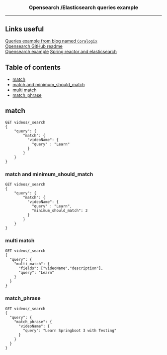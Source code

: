 <h3 align="center">Opensearch /Elasticsearch queries example</h3>

---

## Links useful

[Queries example from blog named `Coralogix`](#https://coralogix.com/blog/42-elasticsearch-query-examples-hands-on-tutorial/)  
[Opensearch GitHub readme](#https://github.com/opensearch-project/spring-data-opensearch/blob/main/README.md)  
[Opensearch example](#https://github.com/opensearch-project/spring-data-opensearch/tree/main/spring-data-opensearch-examples/spring-boot-gradle)
[Spring reactor and elasticsearch](#https://nurkiewicz.com/2018/01/spring-reactor-and-elasticsearch-from.html)

## Table of contents
- [match](#match)
- [match and minimum_should_match](#match-and-minimum_should_match)
- [multi match](#multi-match)
- [match_phrase](#match_phrase)

## match

```
GET videos/_search
{
    "query": {
        "match": {
          "videoName": {
            "query" : "Learn"
          }
        }
    }
}
```

### match and minimum_should_match

```
GET videos/_search
{
    "query": {
        "match": {
          "videoName": {
            "query" : "Learn",
            "minimum_should_match": 3
          }
        }
    }
}
```

### multi match

```
GET videos/_search
{
  "query": {
    "multi_match": {
      "fields": ["videoName","description"],
      "query": "Learn"
    }
  }
}
```

### match_phrase

```
GET videos/_search
{
  "query": {
    "match_phrase": {
      "videoName": {
        "query": "Learn Springboot 3 with Testing"
      }
    }
  }
}
```

